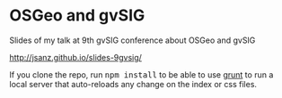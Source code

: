OSGeo and gvSIG
=================

Slides of my talk at 9th gvSIG conference about OSGeo and gvSIG

http://jsanz.github.io/slides-9gvsig/

If you clone the repo, run <tt>npm install</tt> to be able to
use [grunt](http://gruntjs.com/) to run a local server that
auto-reloads any change on the index or css files.
